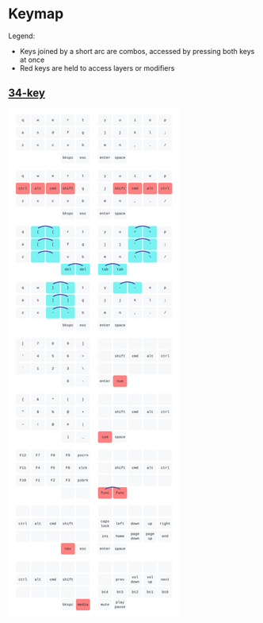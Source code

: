 # Keymap
Legend:
- Keys joined by a short arc are combos, accessed by pressing both keys at once
- Red keys are held to access layers or modifiers

## [34-key](https://github.com/BrokenFlows/zmk-brokenflows/blob/master/config/zaphod.keymap)
![34-key keymap](keymap-34.svg)
